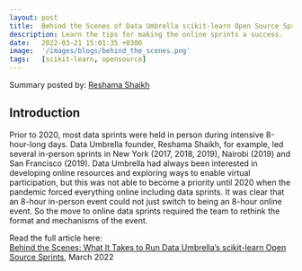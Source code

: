 ```yaml
---
layout: post
title:  Behind the Scenes of Data Umbrella scikit-learn Open Source Sprints
description: Learn the tips for making the online sprints a success.
date:   2022-03-21 15:01:35 +0300
image:  '/images/blogs/behind_the_scenes.png'
tags:   [scikit-learn, opensource]
---
```


Summary posted by: [Reshama Shaikh](https://reshamas.github.io)

## Introduction

Prior to 2020, most data sprints were held in person during intensive 8-hour-long days. Data Umbrella founder, Reshama Shaikh, for example, led several in-person sprints in New York (2017, 2018, 2019), Nairobi (2019) and San Francisco (2019). Data Umbrella had always been interested in developing online resources and exploring ways to enable virtual participation, but this was not able to become a priority until 2020 when the pandemic forced everything online including data sprints. It was clear that an 8-hour in-person event could not just switch to being an 8-hour online event. So the move to online data sprints required the team to rethink the format and mechanisms of the event.

Read the  full article here:  
[Behind the Scenes: What It Takes to Run Data Umbrella’s scikit-learn Open Source Sprints](https://eventfund.codeforscience.org/behind-the-scenes-what-it-takes-to-run-data-umbrellas-scikit-learn-open-source-sprints/), March 2022
